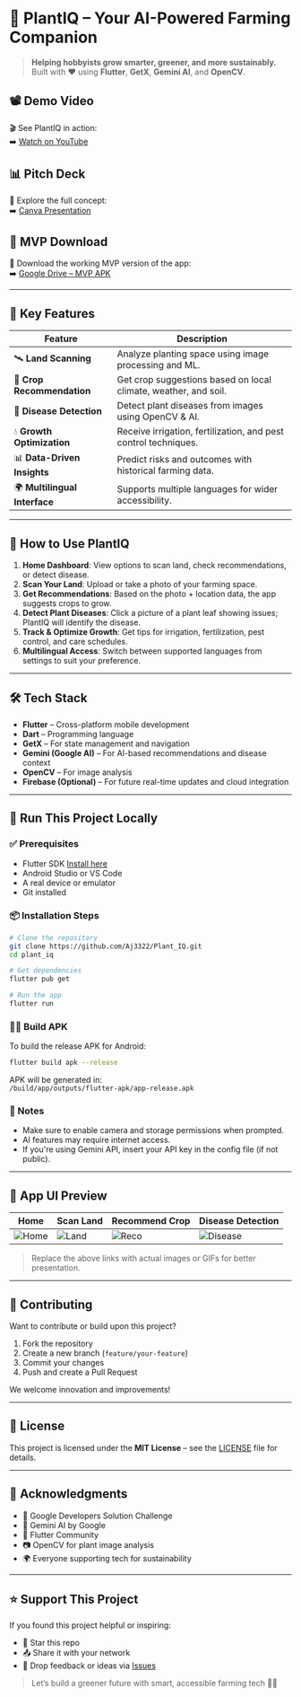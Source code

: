 # 🌱 PlantIQ – Your AI-Powered Farming Companion

> **Helping hobbyists grow smarter, greener, and more sustainably.**  
> Built with ❤️ using **Flutter**, **GetX**, **Gemini AI**, and **OpenCV**.

## 📽️ Demo Video
🎬 See PlantIQ in action:  
➡️ [Watch on YouTube](https://youtu.be/lL_LoV4TSkE)

## 📊 Pitch Deck
📂 Explore the full concept:  
➡️ [Canva Presentation](https://www.canva.com/design/DAGi6XI5mh0/KTJ8SnpRkVi8lM2qDFaNsA/edit?utm_content=DAGi6XI5mh0&utm_campaign=designshare&utm_medium=link2&utm_source=sharebutton)

## 🔗 MVP Download
📱 Download the working MVP version of the app:  
➡️ [Google Drive – MVP APK](https://drive.google.com/drive/folders/1z3BLePTG_DCzfV6AqR3MZyKKQ1x5uWb-?usp=sharing)

---

## 🌟 Key Features

| Feature                  | Description                                                                 |
|--------------------------|-----------------------------------------------------------------------------|
| 🛰️ **Land Scanning**         | Analyze planting space using image processing and ML.                      |
| 🌾 **Crop Recommendation**   | Get crop suggestions based on local climate, weather, and soil.           |
| 🦠 **Disease Detection**     | Detect plant diseases from images using OpenCV & AI.                       |
| 💧 **Growth Optimization**   | Receive irrigation, fertilization, and pest control techniques.           |
| 📊 **Data-Driven Insights**  | Predict risks and outcomes with historical farming data.                  |
| 🌍 **Multilingual Interface**| Supports multiple languages for wider accessibility.                      |

---

## 📲 How to Use PlantIQ

1. **Home Dashboard**: View options to scan land, check recommendations, or detect disease.
2. **Scan Your Land**: Upload or take a photo of your farming space.
3. **Get Recommendations**: Based on the photo + location data, the app suggests crops to grow.
4. **Detect Plant Diseases**: Click a picture of a plant leaf showing issues; PlantIQ will identify the disease.
5. **Track & Optimize Growth**: Get tips for irrigation, fertilization, pest control, and care schedules.
6. **Multilingual Access**: Switch between supported languages from settings to suit your preference.

---

## 🛠 Tech Stack

- **Flutter** – Cross-platform mobile development
- **Dart** – Programming language
- **GetX** – For state management and navigation
- **Gemini (Google AI)** – For AI-based recommendations and disease context
- **OpenCV** – For image analysis
- **Firebase (Optional)** – For future real-time updates and cloud integration

---

## 🧪 Run This Project Locally

### ✅ Prerequisites

- Flutter SDK [Install here](https://docs.flutter.dev/get-started/install)
- Android Studio or VS Code
- A real device or emulator
- Git installed

### 📦 Installation Steps

```bash
# Clone the repository
git clone https://github.com/Aj3322/Plant_IQ.git
cd plant_iq

# Get dependencies
flutter pub get

# Run the app
flutter run
```

### 🧑‍🔧 Build APK

To build the release APK for Android:

```bash
flutter build apk --release
```

APK will be generated in:  
`/build/app/outputs/flutter-apk/app-release.apk`

### 🧠 Notes

- Make sure to enable camera and storage permissions when prompted.
- AI features may require internet access.
- If you're using Gemini API, insert your API key in the config file (if not public).

---

## 📸 App UI Preview

| Home | Scan Land | Recommend Crop | Disease Detection |
|------|-----------|----------------|-------------------|
| ![Home](https://github.com/user-attachments/assets/1c1edc20-31d9-4478-954a-110b53ba236f) | ![Land](https://your-image-scan.com) | ![Reco](https://your-image-reco.com) | ![Disease](https://github.com/user-attachments/assets/845a86a1-81c2-43cc-9c5c-a5fcee8f0f22) |

> Replace the above links with actual images or GIFs for better presentation.

---

## 🤝 Contributing

Want to contribute or build upon this project?

1. Fork the repository
2. Create a new branch (`feature/your-feature`)
3. Commit your changes
4. Push and create a Pull Request

We welcome innovation and improvements!

---

## 📄 License

This project is licensed under the **MIT License** – see the [LICENSE](LICENSE) file for details.

---

## 🙌 Acknowledgments

- 🌱 Google Developers Solution Challenge  
- 🧠 Gemini AI by Google  
- 💙 Flutter Community  
- 📷 OpenCV for plant image analysis  
- 🌍 Everyone supporting tech for sustainability

---

## ⭐ Support This Project

If you found this project helpful or inspiring:

- 🌟 Star this repo
- 📤 Share it with your network
- 💬 Drop feedback or ideas via [Issues](https://github.com/Aj3322/Plant_IQ/issues)

> Let’s build a greener future with smart, accessible farming tech 🌿💡
